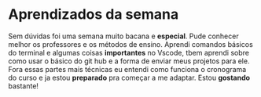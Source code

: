 # Aprendizados da semana

Sem dúvidas foi uma semana muito bacana e **especial**. Pude conhecer melhor os professores e os métodos de ensino. Aprendi comandos básicos do terminal e algumas coisas **importantes** no Vscode, tbem aprendi sobre como usar o básico do git hub e a forma de enviar meus projetos para ele. Fora essas partes mais técnicas eu entendi como funciona o cronograma do curso e ja estou **preparado** pra começar a me adaptar. Estou **gostando** bastante!